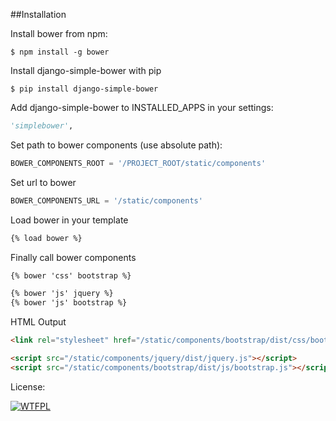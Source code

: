 ##Installation

Install bower from npm:

```shell
$ npm install -g bower
```

Install django-simple-bower with pip

```shell
$ pip install django-simple-bower
```

Add django-simple-bower to INSTALLED_APPS in your settings:

```python
'simplebower',
```

Set path to bower components (use absolute path):

```python
BOWER_COMPONENTS_ROOT = '/PROJECT_ROOT/static/components'
```

Set url to bower

```python
BOWER_COMPONENTS_URL = '/static/components'
```

Load bower in your template

```html
{% load bower %}
```

Finally call bower components

```html
{% bower 'css' bootstrap %}

{% bower 'js' jquery %}
{% bower 'js' bootstrap %}
```

HTML Output
```html
<link rel="stylesheet" href="/static/components/bootstrap/dist/css/bootstrap.css">

<script src="/static/components/jquery/dist/jquery.js"></script>
<script src="/static/components/bootstrap/dist/js/bootstrap.js"></script>
```

License:

[![WTFPL](http://www.wtfpl.net/wp-content/uploads/2012/12/wtfpl-badge-4.png)](http://www.wtfpl.net)